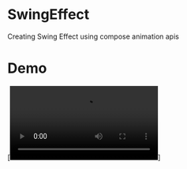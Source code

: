 # SwingEffect
Creating Swing Effect using compose animation apis
# Demo
[![Art of Swing](/img/demo.mp4)]